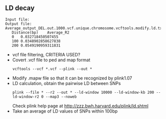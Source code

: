 ﻿## LD decay
 ```
 Input file: 
 Output file: Average_output_DEL.out.1000.vcf.unique.chromosome.vcftools.modify.ld.txt
    Distance(bp)	Average_R2
    0	0.032718450507455
    100	0.0348902858627838
    200	0.0549190959311831
 ```
 - vcf file filtering, CRITERIA USED?
 - Covert .vcf file to ped and map format 
     ```
     vcftools --vcf *.vcf --plink --out *
     ```
 - Modify .mapw file so that it can be recognized by plink1.07
 - LD calculation, obtain the pairwise LD between SNPs
    ```
    plink --file * --r2 --out * --ld-window 10000 --ld-window-kb 200 --ld-window-r2 0 --map3 --noweb
    ```
    Check plink help page at http://zzz.bwh.harvard.edu/plink/ld.shtml
 - Take an average of LD values of SNPs within 100bp